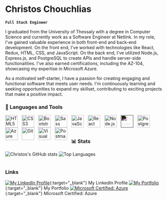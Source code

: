 # Christos Chouchlias

**`Full Stack Engineer`**

I graduated from the University of Thessaly with a degree in Computer Science and currently work as a Software Engineer at Netlink. In my role, I've gained valuable experience in both front-end and back-end development. On the front end, I've worked with technologies like React, Redux, HTML, CSS, and JavaScript. On the back end, I've utilized Node.js, Express.js, and PostgreSQL to create APIs and handle server-side functionalities. I've also earned certifications, including the AZ-104, showcasing my expertise in Microsoft Azure.

As a motivated self-starter, I have a passion for creating engaging and functional software that meets user needs. I'm continuously learning and seeking opportunities to expand my skillset, contributing to exciting projects that make a positive impact.

### 🧰 Languages and Tools
<img align="left" alt="HTML5" width="40px" style="padding-right:10px;" src="https://cdn.jsdelivr.net/gh/devicons/devicon/icons/html5/html5-original.svg" />
<img align="left" alt="CSS3" width="40px" style="padding-right:10px;" src="https://cdn.jsdelivr.net/gh/devicons/devicon/icons/css3/css3-plain.svg" />
<img align="left" alt="Bootstrap" width="40px" style="padding-right:10px;" src="https://cdn.jsdelivr.net/gh/devicons/devicon/icons/bootstrap/bootstrap-plain.svg" />
<img align="left" alt="Sass" width="40px" style="padding-right:10px;" src="https://cdn.jsdelivr.net/gh/devicons/devicon/icons/sass/sass-original.svg" />
<img align="left" alt="JavaScript" width="40px" style="padding-right:10px;" src="https://cdn.jsdelivr.net/gh/devicons/devicon/icons/javascript/javascript-plain.svg" />
<img align="left" alt="React" width="40px" style="padding-right:10px;" src="https://cdn.jsdelivr.net/gh/devicons/devicon/icons/react/react-original.svg" />
<img align="left" alt="Node.js" width="40px" style="padding-right:10px;" src="https://cdn.jsdelivr.net/gh/devicons/devicon/icons/nodejs/nodejs-original.svg" />
<img align="left" alt="Express.js" width="40px" style="padding-right:10px; filter: invert(100%);" src="https://cdn.jsdelivr.net/gh/devicons/devicon/icons/express/express-original.svg" />
<img align="left" alt="PostgreSQL" width="40px" style="padding-right:10px;" src="https://cdn.jsdelivr.net/gh/devicons/devicon/icons/postgresql/postgresql-original.svg" />
<img align="left" alt="Azure" width="40px" style="padding-right:10px;" src="https://cdn.jsdelivr.net/gh/devicons/devicon/icons/azure/azure-original.svg" />
<img align="left" alt="Git" width="40px" style="padding-right:10px;" src="https://cdn.jsdelivr.net/gh/devicons/devicon/icons/git/git-original.svg" />
<img align="left" alt="Visual Studio Code" width="40px" style="padding-right:10px;" src="https://cdn.jsdelivr.net/gh/devicons/devicon/icons/visualstudio/visualstudio-plain.svg" />
<img align="left" alt="Postman" width="40px" style="padding-right:10px;" src="https://img.icons8.com/external-tal-revivo-color-tal-revivo/40/external-postman-is-the-only-complete-api-development-environment-logo-color-tal-revivo.png" />

<br />
<!-- Extra new line -->
<br />

#

### 📊 Stats

![Christos's GitHub stats](https://github-readme-stats.vercel.app/api?username=chrisxou&show_icons=true&theme=gruvbox)
![Top Languages](https://github-readme-stats.vercel.app/api/top-langs/?username=chrisxou&title_color=ffffff&text_color=c9cacc&icon_color=4AB197&bg_color=1A2B34&hide=html)

#

### Links

[![My LinkedIn Profile](https://img.icons8.com/fluency/48/linkedin.png)](https://www.linkedin.com/in/christos-chouchlias/){:target="_blank"} My LinkedIn Profile
[![My Portfolio](https://img.icons8.com/color/48/resume.png)](https://www.chrischouchlias.eu/){:target="_blank"} My Portfolio
[![Microsoft Certified: Azure](https://img.icons8.com/color/48/azure-1.png)](https://www.credly.com/badges/4ef0d41d-11dc-4b2e-9cb8-f84d1ff9e97c/linked_in?t=rpgvs1){:target="_blank"} Microsoft Certified: Azure

